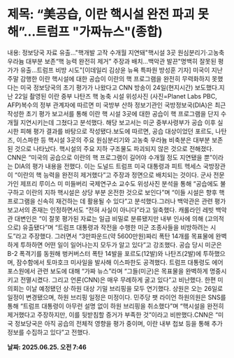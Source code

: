 # **제목: “美공습, 이란 핵시설 완전 파괴 못해”…트럼프 "가짜뉴스"(종합)**

  내용: 정보당국 자료 유출…"핵개발 고작 수개월 지연돼"핵시설 3곳 원심분리기·고농축 우라늄 대부분 보존“핵 능력 완전히 제거” 주장과 배치…백악관 발끈"명백히 잘못된 평가가 유출…트럼프 비방 시도"[이데일리 김상윤 뉴욕 특파원 방성훈 기자] 미국이 지난 주말 감행한 이란 핵시설에 대한 공습이 이란의 핵 프로그램을 완전히 무력화하지 못했다는 미국 정보당국의 초기 평가가 나왔다고 CNN 방송이 24일(현지시간) 보도했다.지난 22일 촬영된 이란 중부 나탄즈 핵 농축 시설 위성사진 (사진=Planet Labs PBC, AFP)복수의 정부 관계자에 따르면 미 국방부 산하 정보기관인 국방정보국(DIA)은 최근 작성한 초기 평가 보고서를 통해 이란 핵 시설 3곳에 대한 공습이 핵 프로그램을 단지 수개월 지연시키는데 그쳤다고 분석했다. 해당 보고서는 미군 중부사령부가 공습 이후 실시한 피해 평가 결과를 바탕으로 작성됐다.보도에 따르면, 공습 대상이었던 포르도, 나탄즈, 이스파한 등 핵시설 3곳의 주요 원심분리기와 고농축 우라늄 비축분은 대부분 보존된 것으로 나타났다. 핵시설의 주요 지하 구조물도 파괴되지 않은 것으로 전해졌다. CNN은 “미국의 공습으로 이란의 핵 프로그램이 길어야 수개월 정도 지연됐을 뿐”이라는 DIA의 평가 내용을 전했다. 이는 도널드 트럼프 미국 대통령과 피트 헥세스 국방장관이 “이란의 핵 능력을 완전히 제거했다”고 주장과 정면으로 배치되는 것이다. 군사 전문가인 제프리 루이스 미 미들버리 국제연구소 교수도 위성사진 분석을 통해 “공습에도 불구하고 이란의 지하 핵시설은 상당 부분 온전한 것으로 보인다”며 “이들 시설은 향후 핵 프로그램을 신속히 재건하는 데 활용될 수 있다”고 분석했다.그러나 백악관은 관련 평가 보고서의 존재는 인정하면서도 “전혀 사실이 아니다”라고 일축했다. 캐롤라인 레빗 백악관 대변인은 “이 잘못 평가된 자료는 일급 비밀로 분류됐지만 내부 인사에 의해 (고의적으로) 유출됐다”며 “트럼프 대통령과 작전을 수행한 미군 조종사들을 비방하려는 시도”라고 주장했다. 그러면서 “3만파운드(약 5600만원)짜리 폭탄 14개를 목표물에 완벽하게 투하하면 어떤 일이 일어나는지 모두가 알고 있다”고 강조했다. 공습 당시 미군은 B-2 폭격기를 동원해 벙커버스터 폭탄 14발을 포르도(12발)와 나탄즈(2발)에 투하했으며, 잠수함에서 토마호크 미사일을 발사해 이스파한도 공격했다. 트럼프 대통령도 에어포스원에서 관련 보도에 대해 “가짜 뉴스”라며 “그들(미군)은 목표물을 완벽하게 명중시키고 전멸시켰다. 그리고 언론(CNN)은 매우 무례하게 굴고 있다”고 비난했다. 한편 미 의회는 이날 예정됐던 상·하원 대상 기밀 브리핑을 모두 연기했다. 상원은 오는 26일로 일정이 변경됐으며, 하원 브리핑 일정은 미정이다. 민주당 팻 라이언 하원의원은 SNS를 통해 “트럼프 대통령이 아무런 설명 없이 하원 브리핑을 취소했다”며 “핵시설을 완전히 제거했다고 주장하지만, 이를 뒷받침할 증거가 부족한 것”이라고 비판했다.CNN은 “미국 정보당국은 아직 공습의 전체적 영향을 평가 중이며, 이란 내부 첩보 등을 통해 추가 정보를 수집하고 있다”고 전했다.

  **날짜: 2025.06.25. 오전 7:46**